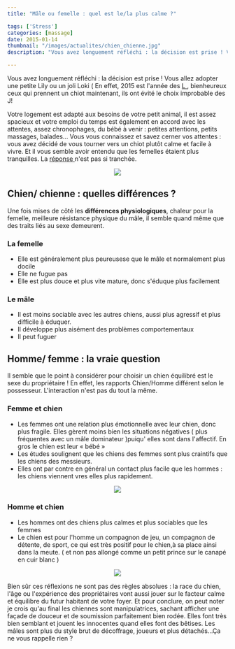 ```yaml
---
title: "Mâle ou femelle : quel est le/la plus calme ?"

tags: ['Stress']
categories: [massage]
date: 2015-01-14
thumbnail: "/images/actualites/chien_chienne.jpg"
description: "Vous avez longuement réfléchi : la décision est prise ! Vous allez adopter une petite Lily ou un joli Loki "

---
```



Vous avez longuement réfléchi : la décision est prise ! Vous allez adopter une petite Lily ou un joli Loki ( En effet, 2015 est l'année des <a href=" http://www.ecoledeschiens.com/noms-chien-2015.html/" target="_blank"> L </a>, bienheureux ceux qui prennent un chiot maintenant, ils ont évité le choix improbable des J!

Votre logement est adapté aux besoins de votre petit animal, il est assez spacieux et votre emploi du temps est également en accord avec les attentes, assez chronophages, du bébé à venir : petites attentions, petits massages, balades...  Vous vous connaissez et savez cerner vos attentes : vous avez décidé de vous tourner vers un chiot plutôt calme et facile à vivre. Et il vous semble avoir entendu que les femelles étaient plus tranquilles. La <a href=" http://www.sfcyno.com/img/pdf/2012/Male%20ou%20femelle,%20quelles%20differences.pdf/" target="_blank"> réponse </a> n'est pas si tranchée.



<p align="center"><img src= "/images/actualites/chien_chienne.jpg"></p>

## Chien/ chienne : quelles différences ? ##
Une fois mises de côté les **différences physiologiques**, chaleur pour la femelle, meilleure résistance physique du mâle, il semble quand même que des traits liés au sexe demeurent.
### La femelle ###
<ul>
<li> Elle  est généralement plus peureusese que le mâle et normalement plus docile </li>
<li> Elle ne fugue pas </li>
<li> Elle est plus douce et plus vite mature, donc s'éduque plus facilement  </li>
</ul>

### Le mâle ###
<ul>
<li> Il est moins sociable avec les autres chiens, aussi plus agressif et plus difficile à éduquer. </li>
<li> Il développe plus aisément des problèmes comportementaux
<li> Il peut fuguer </li>
</ul>



## Homme/ femme : la vraie question ##
Il semble que le point à considérer pour choisir un chien équilibré est le sexe du propriétaire !
En effet, les rapports Chien/Homme différent selon le possesseur. L'interaction n'est pas du tout la même.

### Femme et chien ###
<ul>
<li> Les femmes ont une relation plus émotionnelle avec leur chien, donc plus fragile. Elles gèrent  moins bien les situations négatives ( plus fréquentes avec un mâle dominateur )puiqu' elles sont dans l'affectif. En gros le chien est leur « bébé »
<li> Les études soulignent que les chiens des femmes sont plus craintifs que les chiens des messieurs.
<li> Elles ont par contre en général un contact plus facile que les hommes : les chiens viennent vres elles plus rapidement.
</ul>

<p align="center"><img src= "/images/actualites/chiencanap.jpg"></p>


### Homme et chien ###
<ul>
<li> Les hommes ont des chiens plus calmes et plus sociables que les femmes </li>
<li> Le chien est pour l'homme un compagnon de jeu, un compagnon de détente, de sport, ce qui est très positif pour le chien,à sa place ainsi dans la meute. ( et non pas allongé comme un petit prince sur le canapé en cuir blanc )
</ul>

<p align="center"><img src= "/images/actualites/courrir-avec-son-chien.jpg"></p>


Bien sûr ces réflexions ne sont pas des règles absolues : la race du chien, l'âge ou l'expérience des propriétaires vont aussi jouer sur le facteur calme et équilibre du futur habitant de votre foyer.
Et pour conclure, on peut noter je crois qu'au final les chiennes sont manipulatrices, sachant afficher une façade de douceur et de soumission parfaitement bien rodée. Elles font très bien semblant et jouent les innocentes quand elles font des bêtises.
Les mâles sont plus du style brut de décoffrage, joueurs et plus détachés...Ça ne vous rappelle rien ?








